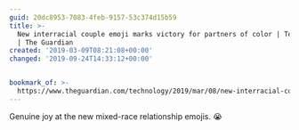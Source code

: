 ```yaml
---
guid: 20dc8953-7083-4feb-9157-53c374d15b59
title: >-
  New interracial couple emoji marks victory for partners of color | Technology
  | The Guardian
created: '2019-03-09T08:21:08+00:00'
changed: '2019-09-24T14:33:12+00:00'


bookmark_of: >-
  https://www.theguardian.com/technology/2019/mar/08/new-interracial-couple-emoji-tinder
---
```


Genuine joy at the new mixed-race relationship emojis. 😭
